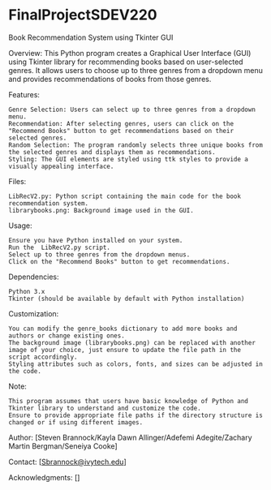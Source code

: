 # FinalProjectSDEV220
Book Recommendation System using Tkinter GUI

Overview:
This Python program creates a Graphical User Interface (GUI) using Tkinter library for recommending books based on user-selected genres. It allows users to choose up to three genres from a dropdown menu and provides recommendations of books from those genres.

Features:

    Genre Selection: Users can select up to three genres from a dropdown menu.
    Recommendation: After selecting genres, users can click on the "Recommend Books" button to get recommendations based on their selected genres.
    Random Selection: The program randomly selects three unique books from the selected genres and displays them as recommendations.
    Styling: The GUI elements are styled using ttk styles to provide a visually appealing interface.

Files:

    LibRecV2.py: Python script containing the main code for the book recommendation system.
    librarybooks.png: Background image used in the GUI.

Usage:

    Ensure you have Python installed on your system.
    Run the  LibRecV2.py script.
    Select up to three genres from the dropdown menus.
    Click on the "Recommend Books" button to get recommendations.

Dependencies:

    Python 3.x
    Tkinter (should be available by default with Python installation)

Customization:

    You can modify the genre_books dictionary to add more books and authors or change existing ones.
    The background image (librarybooks.png) can be replaced with another image of your choice, just ensure to update the file path in the script accordingly.
    Styling attributes such as colors, fonts, and sizes can be adjusted in the code.

Note:

    This program assumes that users have basic knowledge of Python and Tkinter library to understand and customize the code.
    Ensure to provide appropriate file paths if the directory structure is changed or if using different images.

Author:
[Steven Brannock/Kayla Dawn Allinger/Adefemi Adegite/Zachary Martin Bergman/Seneiya Cooke]

Contact:
[Sbrannock@ivytech.edu]

Acknowledgments:
[]
